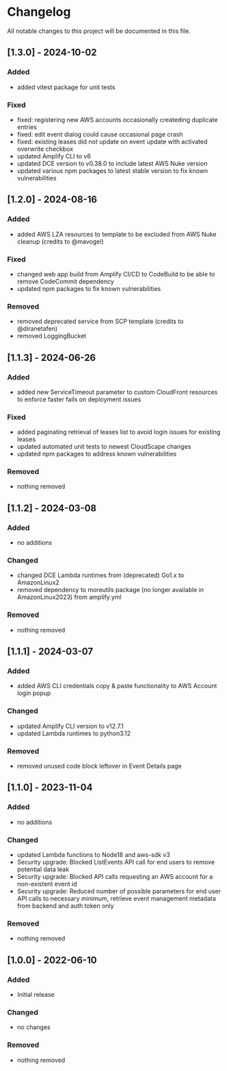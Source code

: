 # Changelog
All notable changes to this project will be documented in this file.


## [1.3.0] - 2024-10-02
### Added
- added vitest package for unit tests

### Fixed
- fixed: registering new AWS accounts occasionally createding duplicate entries
- fixed: edit event dialog could cause occasional page crash
- fixed: existing leases did not update on event update with activated overwrite checkbox
- updated Amplify CLI to v6
- updated DCE version to v0.38.0 to include latest AWS Nuke version
- updated various npm packages to latest stable version to fix known vulnerabilities


## [1.2.0] - 2024-08-16
### Added
- added AWS LZA resources to template to be excluded from AWS Nuke cleanup (credits to @mavogel)

### Fixed
- changed web app build from Amplify CI/CD to CodeBuild to be able to remove CodeCommit dependency
- updated npm packages to fix known vulnerabilities 

### Removed
- removed deprecated service from SCP template (credits to @diranetafen)
- removed LoggingBucket


## [1.1.3] - 2024-06-26
### Added
- added new ServiceTimeout parameter to custom CloudFront resources to enforce faster fails on deployment issues

### Fixed
- added paginating retrieval of leases list to avoid login issues for existing leases
- updated automated unit tests to newest CloudScape changes
- updated npm packages to address known vulnerabilities 

### Removed
- nothing removed


## [1.1.2] - 2024-03-08
### Added
- no additions

### Changed
- changed DCE Lambda runtimes from (deprecated) Go1.x to AmazonLinux2
- removed dependency to moreutils package (no longer available in AmazonLinux2023) from amplify.yml 

### Removed
- nothing removed


## [1.1.1] - 2024-03-07
### Added
- added AWS CLI credentials copy & paste functionality to AWS Account login popup

### Changed
- updated Amplify CLI version to v12.7.1
- updated Lambda runtimes to python3.12

### Removed
- removed unused code block leftover in Event Details page


## [1.1.0] - 2023-11-04
### Added
- no additions

### Changed
- updated Lambda functions to Node18 and aws-sdk v3
- Security upgrade: Blocked ListEvents API call for end users to remove potential data leak
- Security upgrade: Blocked API calls requesting an AWS account for a non-existent event id
- Security upgrade: Reduced number of possible parameters for end user API calls to necessary minimum, retrieve event management metadata from backend and auth token only

### Removed
- nothing removed


## [1.0.0] - 2022-06-10
### Added
- Initial release

### Changed
- no changes

### Removed
- nothing removed

